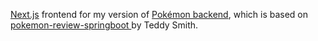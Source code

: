 [Next.js](https://nextjs.org/) frontend for my version of [Pokémon backend](https://github.com/Ales17/Pokemon), which is based on [pokemon-review-springboot
](https://github.com/teddysmithdev/pokemon-review-springboot) by Teddy Smith.

